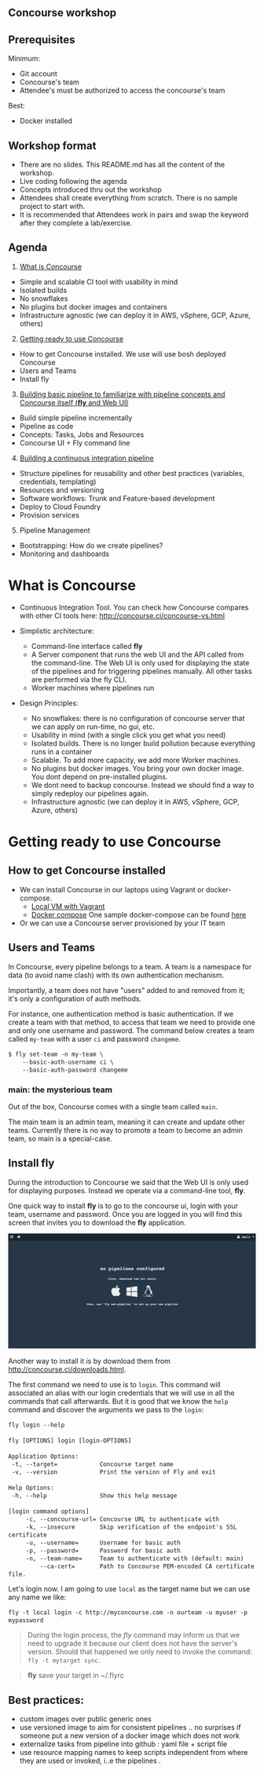 Concourse workshop
----

## Prerequisites
Minimum:
- Git account
- Concourse's team
- Attendee's must be authorized to access the concourse's team

Best:
- Docker installed

## Workshop format
- There are no slides. This README.md has all the content of the workshop.
- Live coding following the agenda
- Concepts introduced thru out the workshop
- Attendees shall create everything from scratch. There is no sample project to start with.
- It is recommended that Attendees work in pairs and swap the keyword after they complete a lab/exercise.


## Agenda

1. [What is Concourse](#what-is-concourse)
  - Simple and scalable CI tool with usability in mind
  - Isolated builds
  - No snowflakes
  - No plugins but docker images and containers
  - Infrastructure agnostic (we can deploy it in AWS, vSphere, GCP, Azure, others)

2. [Getting ready to use Concourse](#get-ready)
  - How to get Concourse installed. We use will use bosh deployed Concourse
  - Users and Teams
  - Install fly

3. [Building basic pipeline to familiarize with pipeline concepts and Concourse itself (**fly** and Web UI)](basicPipeline.md)
  - Build simple pipeline incrementally
  - Pipeline as code
  - Concepts: Tasks, Jobs and Resources
  - Concourse UI + Fly command line

4. [Building a continuous integration pipeline](realPipeline.md)
  - Structure pipelines for reusability and other best practices (variables, credentials, templating)
  - Resources and versioning
  - Software workflows: Trunk and Feature-based development
  - Deploy to Cloud Foundry
  - Provision services

5. Pipeline Management
  - Bootstrapping: How do we create pipelines?
  - Monitoring and dashboards


# What is Concourse

- Continuous Integration Tool. You can check how Concourse compares with other CI tools here: http://concourse.ci/concourse-vs.html

- Simplistic architecture:
  * Command-line interface called **fly**
  * A Server component that runs the web UI and the API called from the command-line. The Web UI is only used for displaying the state of the pipelines and for triggering pipelines manually. All other tasks are performed via the fly CLI.
  * Worker machines where pipelines run


- Design Principles:
  - No snowflakes: there is no configuration of concourse server that we can apply on run-time, no gui, etc.
  - Usability in mind (with a single click you get what you need)
  - Isolated builds. There is no longer build pollution because everything runs in a container
  - Scalable. To add more capacity, we add more Worker machines.
  - No plugins but docker images. You bring your own docker image. You dont depend on pre-installed plugins.  
  - We dont need to backup concourse. Instead we should find a way to simply redeploy our pipelines again.
  - Infrastructure agnostic (we can deploy it in AWS, vSphere, GCP, Azure, others)


# <a name="get-ready"></a> Getting ready to use Concourse

## How to get Concourse installed

* We can install Concourse in our laptops using Vagrant or docker-compose.
  - [Local VM with Vagrant](http://concourse.ci/vagrant.html)
  - [Docker compose](http://concourse.ci/docker-repository.html) One sample docker-compose can be found [here](https://github.com/MarcialRosales/maven-concourse-pipeline/docker-compose.yml)
* Or we can use a Concourse server provisioned by your IT team


## Users and Teams

In Concourse, every pipeline belongs to a team. A team is a namespace for data  (to avoid name clash)  with its own authentication mechanism.

Importantly, a team does not have "users" added to and removed from it; it's only a configuration of auth methods.

For instance, one authentication method is basic authentication. If we create a team with that method, to access that team we need to provide one and only one username and password. The command below creates a team called `my-team` with a user `ci` and password `changeme`.

```
$ fly set-team -n my-team \
    --basic-auth-username ci \
    --basic-auth-password changeme
```

### main: the mysterious team
Out of the box, Concourse comes with a single team called `main`.

The main team is an admin team, meaning it can create and update other teams. Currently there is no way to promote a team to become an admin team, so main is a special-case.


## Install fly

During the introduction to Concourse we said that the Web UI is only used for displaying purposes. Instead we operate via a command-line tool, **fly**.

One quick way to install **fly** is to go to the concourse ui, login with your team, username and password. Once you are logged in you will find this screen that invites you to download the **fly** application.

![concourse initial screen](assets/concourse-1.png)

Another way to install it is by download them from http://concourse.ci/downloads.html.

The first command we need to use is to `login`. This command will associated an alias with our login credentials that we will use in all the commands that call afterwards.
But it is good that we know the `help` command and discover the arguments we pass to the `login`:

```
fly login --help

fly [OPTIONS] login [login-OPTIONS]

Application Options:
 -t, --target=            Concourse target name
 -v, --version            Print the version of Fly and exit

Help Options:
 -h, --help               Show this help message

[login command options]
     -c, --concourse-url= Concourse URL to authenticate with
     -k, --insecure       Skip verification of the endpoint's SSL certificate
     -u, --username=      Username for basic auth
     -p, --password=      Password for basic auth
     -n, --team-name=     Team to authenticate with (default: main)
         --ca-cert=       Path to Concourse PEM-encoded CA certificate file.
```

Let's login now. I am going to use `local` as the target name but we can use any name we like:
```
fly -t local login -c http://myconcourse.com -n ourteam -u myuser -p mypassword
```

> During the login process, the *fly* command may inform us that we need to upgrade it because our client does not have the server's version.
Should that happened we only need to invoke the command: `fly -t mytarget sync`.

> **fly** save your target in ~/.flyrc



## Best practices:
+ custom images over public generic ones
+ use versioned image to aim for consistent pipelines .. no surprises if someone put a new version of a docker image which does not work
+ externalize tasks from pipeline into github : yaml file + script file
+ use resource mapping names to keep scripts independent from where they are used or invoked, i..e the pipelines .
